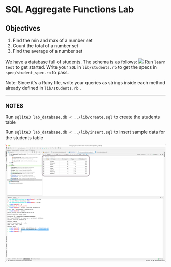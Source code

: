 # SQL Aggregate Functions Lab

## Objectives

1. Find the min and max of a number set
2. Count the total of a number set
3. Find the average of a number set

We have a database full of students. The schema is as follows:
![](http://readme-pics.s3.amazonaws.com/sql-students.png)
Run `learn test` to get started. Write your `SQL` in `lib/students.rb` to get the specs in `spec/student_spec.rb` to pass.

Note: Since it's a Ruby file, write your queries as strings inside each method already defined in `lib/students.rb` .

***** 
### NOTES


Run `sqlite3 lab_database.db < ../lib/create.sql` to create the students table

Run `sqlite3 lab_database.db < ../lib/insert.sql` to insert sample data for the students table

![](2021-03-03_13-23-49.png)




